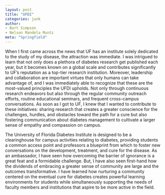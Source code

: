 ```yaml
---
layout: post
title: "UFDI"
categories: junk
author:
- Bart Simpson
- Nelson Mandela Muntz
meta: "Springfield"
---
```


When I first came across the news that UF has an institute solely dedicated to the study of my disease, the attraction was immediate. I was intrigued to learn that not only does a plethora of diabetes research get published each year, but it becomes known on a global scale and contributes significantly to UF’s reputation as a top-tier research institution. Moreover, leadership and collaboration are important virtues that only humans can take advantage of, and I was immediately able to recognize that these are the most-valued principles the UFDI upholds. Not only through continuous research endeavors but also through the regular community outreach efforts, routine educational seminars, and frequent cross-campus conversations. As soon as I got to UF, I knew that I wanted to contribute to these initiatives: sharing research that creates a greater conscience for the challenges, hurdles, and obstacles toward the path for a cure but also fostering communication about diabetes management to cultivate a larger sense of empathy and compassion on campus.

​The University of Florida Diabetes Institute is designed to be a clearinghouse for campus activities relating to diabetes, providing students a common access point and professors a blueprint from which to foster new conversations on the development, treatment, and cure for the disease. As an ambassador, I have seen how overcoming the barrier of ignorance is a great feat and a formidable challenge. But, I have also seen first-hand how the dividends of embracing a greater sense of community are large and the outcomes transformative. I have learned how nurturing a community centered on the eventual cure for diabetes creates powerful learning environments for students while simultaneously supporting the needs of faculty members and institutions that aspire to be more active in the field.